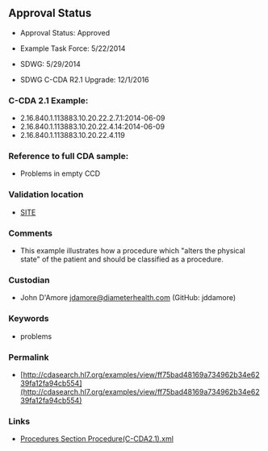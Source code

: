 ## Approval Status 

* Approval Status: Approved
* Example Task Force: 5/22/2014
* SDWG: 5/29/2014

* SDWG C-CDA R2.1 Upgrade: 12/1/2016    

### C-CDA 2.1 Example:

* 2.16.840.1.113883.10.20.22.2.7.1:2014-06-09
* 2.16.840.1.113883.10.20.22.4.14:2014-06-09
* 2.16.840.1.113883.10.20.22.4.119

### Reference to full CDA sample:
* Problems in empty CCD


### Validation location

* [SITE](https://site.healthit.gov/sandbox-ccda/ccda-validator)


### Comments

* This example illustrates how a procedure which "alters the physical state" of the patient and should be classified as a procedure.
### Custodian

* John D'Amore jdamore@diameterhealth.com (GitHub: jddamore)



### Keywords

* problems


### Permalink

* [http://cdasearch.hl7.org/examples/view/ff75bad48169a734962b34e6239fa12fa94cb554](http://cdasearch.hl7.org/examples/view/ff75bad48169a734962b34e6239fa12fa94cb554)

### Links

* [Procedures Section Procedure(C-CDA2.1).xml](https://github.com/HL7/C-CDA-Examples/tree/master/Procedures/Procedures%20Section%20Procedure%20Entry/Procedures%20Section%20Procedure%28C-CDA2.1%29.xml)
